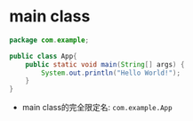 # main class

```java
package com.example;

public class App{
    public static void main(String[] args) {
        System.out.println("Hello World!");
    }
}
```

- main class的完全限定名: `com.example.App`

